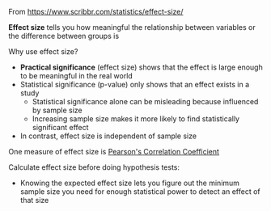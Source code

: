 From https://www.scribbr.com/statistics/effect-size/

**Effect size** tells you how meaningful the relationship between variables or the difference between groups is

Why use effect size?

- **Practical significance** (effect size) shows that the effect is large enough to be meaningful in the real world
- Statistical significance (p-value) only shows that an effect exists in a study
	- Statistical significance alone can be misleading because influenced by sample size
	- Increasing sample size makes it more likely to find statistically significant effect
- In contrast, effect size is independent of sample size

One measure of effect size is [Pearson's Correlation Coefficient](Pearson's%20Correlation%20Coefficient.md)

Calculate effect size before doing hypothesis tests:
- Knowing the expected effect size lets you figure out the minimum sample size you need for enough statistical power to detect an effect of that size